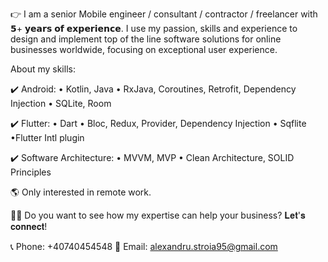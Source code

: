 👉 I am a senior Mobile engineer / consultant / contractor / freelancer with 𝟱+ 𝘆𝗲𝗮𝗿𝘀 𝗼𝗳 𝗲𝘅𝗽𝗲𝗿𝗶𝗲𝗻𝗰𝗲. I use my passion, skills and experience to design and implement top of the line software solutions for online businesses worldwide, focusing on exceptional user experience.

About my skills:

✔️ Android:
• Kotlin, Java
• RxJava, Coroutines, Retrofit, Dependency Injection
• SQLite, Room

✔️ Flutter:
• Dart
• Bloc, Redux, Provider, Dependency Injection
• Sqflite
 •Flutter Intl plugin

✔️ Software Architecture:
• MVVM, MVP
• Clean Architecture, SOLID Principles

🌎 Only interested in remote work.

🤝🏿 Do you want to see how my expertise can help your business? 𝐋𝐞𝐭'𝐬 𝐜𝐨𝐧𝐧𝐞𝐜𝐭!

📞 Phone: +40740454548
📧 Email: alexandru.stroia95@gmail.com
